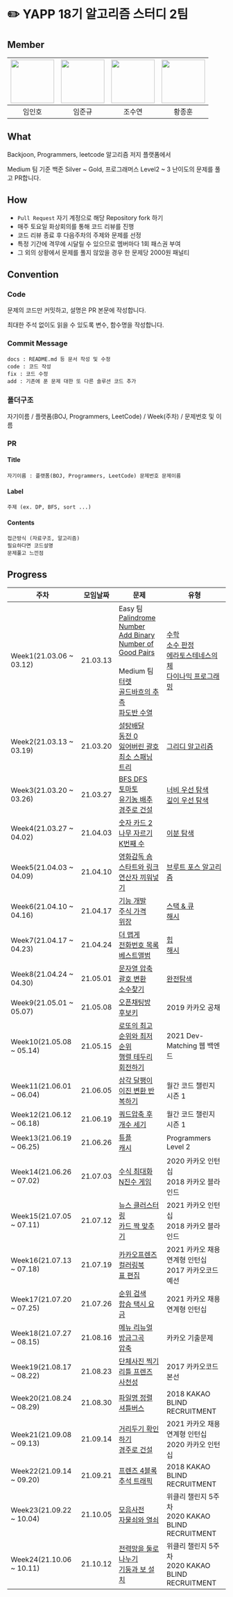 
# ✏️ YAPP 18기 알고리즘 스터디 2팀  



## Member

| [<img src="https://avatars.githubusercontent.com/inho2736" width="100">](https://github.com/inho2736)| [<img src="https://avatars.githubusercontent.com/Limm-jk" width="100">](https://github.com/Limm-jk) | [<img src="https://avatars.githubusercontent.com/jopopcorn" width="100">](https://github.com/jopopcorn) | [<img src="https://avatars.githubusercontent.com/ybell1028" width="100">](https://github.com/ybell1028) |
| :-----------------------------------: | :---------------------------------------: | :-------------------------------------: | :-------------------------------------: |
| 임인호 | 임준규 | 조수연 | 황종훈 |


## What

Backjoon,  Programmers, leetcode 알고리즘 저지 플랫폼에서

Medium 팀 기준 백준 Silver ~ Gold, 프로그래머스 Level2 ~ 3 난이도의 문제를 풀고 PR합니다.

## How

* `Pull Request` 자기 계정으로 해당 Repository fork 하기
* 매주 토요일 화상회의를 통해 코드 리뷰를 진행
* 코드 리뷰 종료 후 다음주차의 주제와 문제를 선정
* 특정 기간에 격무에 시달릴 수 있으므로 멤버마다 1회 패스권 부여
* 그 외의 상황에서 문제를 풀지 않았을 경우 한 문제당 2000원 패널티


## Convention

### Code 

  문제의 코드만 커밋하고, 설명은 PR 본문에 작성합니다.

  최대한 주석 없이도 읽을 수 있도록 변수, 함수명을 작성합니다.
  

### Commit Message

  ```
  docs : README.md 등 문서 작성 및 수정
  code : 코드 작성
  fix : 코드 수정
  add : 기존에 푼 문제 대한 또 다른 솔루션 코드 추가
  ```

### 폴더구조 

  자기이름 / 플랫폼(BOJ, Programmers, LeetCode) / Week(주차) / 문제번호 및 이름

### PR 

  #### Title   

    자기이름 : 플랫폼(BOJ, Programmers, LeetCode) 문제번호 문제이름

  #### Label  

    주제 (ex. DP, BFS, sort ...) 

  #### Contents 

    접근방식 (자료구조, 알고리즘)
    필요하다면 코드설명
    문제풀고 느낀점
    
## Progress
| 주차 | 모임날짜 | 문제 | 유형 |
|--|--|--|--|
| Week1(21.03.06 ~ 03.12) | 21.03.13 | Easy 팀 <br> [Palindrome Number](https://leetcode.com/problems/palindrome-number/) <br> [Add Binary](https://leetcode.com/problems/add-binary/) <br> [Number of Good Pairs](https://leetcode.com/problems/number-of-good-pairs/) <br> <br> Medium 팀 <br> [터렛](https://www.acmicpc.net/problem/1002)<br> [골드바흐의 추측](https://www.acmicpc.net/problem/9020) <br> [파도반 수열](https://www.acmicpc.net/problem/9461) | [수학](https://www.acmicpc.net/problemset?sort=ac_desc&algo=124) <br> [소수 판정](https://www.acmicpc.net/problemset?sort=ac_desc&algo=9) <br> [에라토스테네스의 체](https://www.acmicpc.net/problemset?sort=ac_desc&algo=67) <br> [다이나믹 프로그래밍](https://www.acmicpc.net/problemset?sort=ac_desc&algo=25) |
| Week2(21.03.13 ~ 03.19) | 21.03.20 |[설탕배달](https://www.acmicpc.net/problem/2839) <br> [동전 0](https://www.acmicpc.net/problem/11047) <br> [잃어버린 괄호](https://www.acmicpc.net/problem/1541) <br> [최소 스패닝 트리](https://www.acmicpc.net/problem/1197)| [그리디 알고리즘](https://www.acmicpc.net/problemset?sort=ac_desc&algo=33) |
| Week3(21.03.20 ~ 03.26) | 21.03.27 |[BFS DFS](https://www.acmicpc.net/problem/1260) <br> [토마토](https://www.acmicpc.net/problem/7576) <br> [유기농 배추](https://www.acmicpc.net/problem/1012) <br> [경주로 건설](https://programmers.co.kr/learn/courses/30/lessons/67259)| [너비 우선 탐색](https://www.acmicpc.net/problemset?sort=ac_desc&algo=126) </br> [깊이 우선 탐색](https://www.acmicpc.net/problemset?sort=ac_desc&algo=127) |
| Week4(21.03.27 ~ 04.02) | 21.04.03 |[숫자 카드 2](https://www.acmicpc.net/problem/10816) <br> [나무 자르기](https://www.acmicpc.net/problem/2805) <br> [K번째 수](https://www.acmicpc.net/problem/1300) <br>| [이분 탐색](https://www.acmicpc.net/problemset?sort=ac_desc&algo=12)|
| Week5(21.04.03 ~ 04.09) | 21.04.10 |[영화감독 숌](https://www.acmicpc.net/problem/1436) <br> [스타트와 링크](https://www.acmicpc.net/problem/14889) <br> [연산자 끼워넣기](https://www.acmicpc.net/problem/14888) <br>| [브루트 포스 알고리즘](https://www.acmicpc.net/problemset?sort=ac_desc&algo=125)|
| Week6(21.04.10 ~ 04.16) | 21.04.17 |[기능 개발](https://programmers.co.kr/learn/courses/30/lessons/42586) <br> [주식 가격](https://programmers.co.kr/learn/courses/30/lessons/42584) <br> [위장](https://programmers.co.kr/learn/courses/30/lessons/42578) <br>| [스택 & 큐](https://programmers.co.kr/learn/courses/30/parts/12081) <br> [해시](https://programmers.co.kr/learn/courses/30/parts/12077)|
| Week7(21.04.17 ~ 04.23) | 21.04.24 |[더 맵게](https://programmers.co.kr/learn/courses/30/lessons/42626) <br> [전화번호 목록](https://programmers.co.kr/learn/courses/30/lessons/42577) <br> [베스트앨범](https://programmers.co.kr/learn/courses/30/lessons/42579) <br>| [힙](https://programmers.co.kr/learn/courses/30/parts/12117) <br> [해시](https://programmers.co.kr/learn/courses/30/parts/12077)|
| Week8(21.04.24 ~ 04.30) | 21.05.01 |[문자열 압축](https://programmers.co.kr/learn/courses/30/lessons/60057) <br> [괄호 변환](https://programmers.co.kr/learn/courses/30/lessons/60058) <br> [소수찾기](https://programmers.co.kr/learn/courses/30/lessons/42839) <br>| [완전탐색](https://programmers.co.kr/learn/courses/30/parts/12230)|
| Week9(21.05.01 ~ 05.07) | 21.05.08 |[오픈채팅방](https://programmers.co.kr/learn/courses/30/lessons/42888) <br> [후보키](https://programmers.co.kr/learn/courses/30/lessons/42890) <br> | 2019 카카오 공채 |
| Week10(21.05.08 ~ 05.14) | 21.05.15 |[로또의 최고 순위와 최저 순위](https://programmers.co.kr/learn/courses/30/lessons/77484) <br> [행렬 테두리 회전하기](https://programmers.co.kr/learn/courses/30/lessons/77485) <br> | 2021 Dev-Matching 웹 백엔드 |
| Week11(21.06.01 ~ 06.04) | 21.06.05 |[삼각 달팽이](https://programmers.co.kr/learn/courses/30/lessons/68645) <br> [이진 변환 반복하기](https://programmers.co.kr/learn/courses/30/lessons/70129) <br> | 월간 코드 챌린지 시즌 1 |
| Week12(21.06.12 ~ 06.18) | 21.06.19 |[쿼드압축 후 개수 세기](https://programmers.co.kr/learn/courses/30/lessons/68936) <br> | 월간 코드 챌린지 시즌 1 |
| Week13(21.06.19 ~ 06.25) | 21.06.26 |[튜플](https://programmers.co.kr/learn/courses/30/lessons/64065) <br> [캐시](https://programmers.co.kr/learn/courses/30/lessons/17680) <br> | Programmers Level 2 |
| Week14(21.06.26 ~ 07.02) | 21.07.03 |[수식 최대화](https://programmers.co.kr/learn/courses/30/lessons/67257) <br> [N진수 게임](https://programmers.co.kr/learn/courses/30/lessons/17687) <br> | 2020 카카오 인턴십 <br> 2018 카카오 블라인드 |
| Week15(21.07.05 ~ 07.11) | 21.07.12 |[뉴스 클러스터링](https://programmers.co.kr/learn/courses/30/lessons/17677) <br> [카드 짝 맞추기](https://programmers.co.kr/learn/courses/30/lessons/72415) <br> | 2021 카카오 인턴십 <br> 2018 카카오 블라인드 |
| Week16(21.07.13 ~ 07.18) | 21.07.19 |[카카오프렌즈 컬러링북](https://programmers.co.kr/learn/courses/30/lessons/1829) <br> [표 편집](https://programmers.co.kr/learn/courses/30/lessons/81303) <br> | 2021 카카오 채용연계형 인턴십 <br> 2017 카카오코드 예선 |
| Week17(21.07.20 ~ 07.25) | 21.07.26 |[순위 검색](https://programmers.co.kr/learn/courses/30/lessons/72412) <br> [합승 택시 요금](https://programmers.co.kr/learn/courses/30/lessons/72413) <br> | 2021 카카오 채용연계형 인턴십 |
| Week18(21.07.27 ~ 08.15) | 21.08.16 |[메뉴 리뉴얼](https://programmers.co.kr/learn/courses/30/lessons/72411) <br> [방금그곡](https://programmers.co.kr/learn/courses/30/lessons/17683) <br> [압축](https://programmers.co.kr/learn/courses/30/lessons/17684) <br> | 카카오 기출문제 |
| Week19(21.08.17 ~ 08.22) | 21.08.23 |[단체사진 찍기](https://programmers.co.kr/learn/courses/30/lessons/1835) <br> [리틀 프렌즈 사천성](https://programmers.co.kr/learn/courses/30/lessons/1836) <br> | 2017 카카오코드 본선 |
| Week20(21.08.24 ~ 08.29) | 21.08.30 |[파일명 정렬](https://programmers.co.kr/learn/courses/30/lessons/17686) <br> [셔틀버스](https://programmers.co.kr/learn/courses/30/lessons/17678) <br> | 2018 KAKAO BLIND RECRUITMENT |
| Week21(21.09.08 ~ 09.13) | 21.09.14 |[거리두기 확인하기](https://programmers.co.kr/learn/courses/30/lessons/81302) <br> [경주로 건설](https://programmers.co.kr/learn/courses/30/lessons/67259) <br> | 2021 카카오 채용연계형 인턴십 <br> 2020 카카오 인턴십 | 
| Week22(21.09.14 ~ 09.20) | 21.09.21 |[프렌즈 4블록](https://programmers.co.kr/learn/courses/30/lessons/17679) <br> [추석 트래픽](https://programmers.co.kr/learn/courses/30/lessons/17676) <br> | 2018 KAKAO BLIND RECRUITMENT | 
| Week23(21.09.22 ~ 10.04) | 21.10.05 |[모음사전](https://programmers.co.kr/learn/courses/30/lessons/84512) <br> [자물쇠와 열쇠](https://programmers.co.kr/learn/courses/30/lessons/60059) <br> | 위클리 챌린지 5주차 <br> 2020 KAKAO BLIND RECRUITMENT | 
| Week24(21.10.06 ~ 10.11) | 21.10.12 |[전력망을 둘로 나누기](https://programmers.co.kr/learn/courses/30/lessons/86971) <br> [기둥과 보 설치](https://programmers.co.kr/learn/courses/30/lessons/60061) <br> | 위클리 챌린지 5주차 <br> 2020 KAKAO BLIND RECRUITMENT | 
